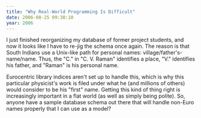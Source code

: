 ```yaml
---
title: "Why Real-World Programming Is Difficult"
date: 2006-08-25 09:38:10
year: 2006
---
```

I just finished reorganizing my database of former project students, and now it looks like I have to re-jig the schema once again.  The reason is that South Indians use a Unix-like path for personal names: village/father's-name/name.  Thus, the "C." in "C. V. Raman" identifies a place, "V." identifies his father, and "Raman" is his personal name.

Eurocentric library indices aren't set up to handle this, which is why this particular physicist's work is filed under what he (and millions of others) would consider to be his "first" name.  Getting this kind of thing right is increasingly important in a flat world (as well as simply being polite).  So, anyone have a sample database schema out there that will handle non-Euro names properly that I can use as a model?

